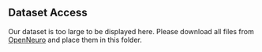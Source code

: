 ## Dataset Access

Our dataset is too large to be displayed here. Please download all files from [OpenNeuro](https://openneuro.org/datasets/ds005170) and place them in this folder.
